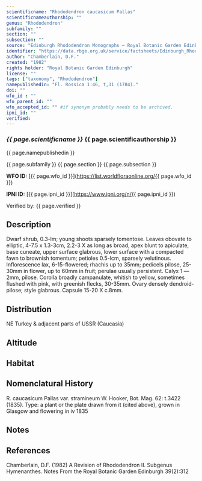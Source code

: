 ```yaml
---
scientificname: "Rhododendron caucasicum Pallas"
scientificnameauthorship: ""
genus: "Rhododendron"
subfamily: ""
section: ""
subsection: ""
source: "Edinburgh Rhododendron Monographs – Royal Botanic Garden Edinburgh"
identifier: "https://data.rbge.org.uk/service/factsheets/Edinburgh_Rhododendron_Monographs.xhtml"
author: "Chamberlain, D.F."
created: "1982"
rights holder: "Royal Botanic Garden Edinburgh"
license: ""
tags: ["taxonomy", "Rhododendron"]
namepublishedin: "Fl. Rossica 1:46, t,31 (1784)."
doi: ""
wfo_id : ""
wfo_parent_id: ""
wfo_accepted_id: "" #if synonym probably needs to be archived.                      
ipni_id: ""
verified:
---
```

### _{{ page.scientificname }}_ {{ page.scientificauthorship }}
 {{ page.namepublishedin }}

{{ page.subfamily }} {{ page.section }} {{ page.subsection }}

**WFO ID:** [{{ page.wfo_id }}](https://list.worldfloraonline.org/{{ page.wfo_id }})

**IPNI ID:** [{{ page.ipni_id }}](https://www.ipni.org/n/{{ page.ipni_id }})

Verified by: {{ page.verified }}



## Description
Dwarf shrub, 0.3-lm; young shoots sparsely tomentose. Leaves obovate to elliptic, 4-7.5 x 1.3-3cm, 2.2-3 X as long as broad, apex blunt to apiculate, base cuneate, upper surface glabrous, lower surface with a compacted fawn to brownish tomentum; petioles 0.5-lcm, sparsely velutinous. Inflorescence lax, 6-15-flowered; rhachis up to 35mm; pedicels pilose, 25-30mm in flower, up to 60mm in fruit; perulae usually persistent. Calyx 1 —2mm, pilose. Corolla broadly campanulate, whitish to yellow, sometimes flushed with pink, with greenish flecks, 30-35mm. Ovary densely dendroid-pilose; style glabrous. Capsule 15-20 X c.8mm.

## Distribution
NE Turkey & adjacent parts of USSR (Caucasia)

## Altitude


## Habitat


## Nomenclatural History
R. caucasicum Pallas var. stramineum W. Hooker, Bot. Mag. 62: t.3422 (1835). Type: a plant or the plate drawn from it (cited above), grown in Glasgow and flowering in iv 1835
                       
## Notes


## References

Chamberlain, D.F. (1982) A Revision of Rhododendron II. Subgenus Hymenanthes. Notes From the Royal Botanic Garden Edinburgh 39(2):312
